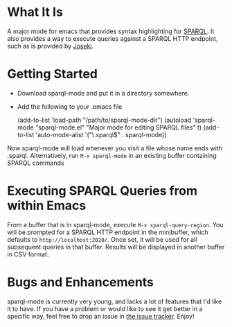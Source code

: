 # What It Is

A major mode for emacs that provides syntax highlighting for
[SPARQL](http://www.w3.org/TR/sparql11-query/). It also provides a way
to execute queries against a SPARQL HTTP endpoint, such as is provided
by [Joseki](http://www.joseki.org/).

# Getting Started

* Download sparql-mode and put it in a directory somewhere.
* Add the following to your .emacs file

  (add-to-list 'load-path "/path/to/sparql-mode-dir")
  (autoload 'sparql-mode "sparql-mode.el"
     "Major mode for editing SPARQL files" t)
  (add-to-list 'auto-mode-alist '("\\.sparql$" . sparql-mode))
  
Now sparql-mode will load whenever you visit a file whose name ends
with .sparql. Alternatively, run `M-x sparql-mode` in an existing
buffer containing SPARQL commands

# Executing SPARQL Queries from within Emacs

From a buffer that is in sparql-mode, execute `M-x
sparql-query-region`. You will be prompted for a SPARQL HTTP endpoint
in the minibuffer, which defaults to `http://localhost:2020/`. Once
set, it will be used for all subsequent queries in that buffer.
Results will be displayed in another buffer in CSV format. 

# Bugs and Enhancements

sparql-mode is currently very young, and lacks a lot of features that
I'd like it to have. If you have a problem or would like to see it get
better in a specific way, feel free to drop an issue in
[the issue tracker](https://github.com/candera/sparql-mode/issues).
Enjoy!
